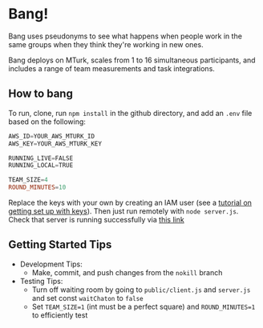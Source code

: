 # Bang!

Bang uses pseudonyms to see what happens when people work in the same groups when they think they're working in new ones.

Bang deploys on MTurk, scales from 1 to 16 simultaneous participants, and includes a range of team measurements and task integrations.

## How to bang

To run, clone, run `npm install` in the github directory, and add an `.env` file based on the following:

```PowerShell
AWS_ID=YOUR_AWS_MTURK_ID
AWS_KEY=YOUR_AWS_MTURK_KEY

RUNNING_LIVE=FALSE
RUNNING_LOCAL=TRUE

TEAM_SIZE=4
ROUND_MINUTES=10
```

Replace the keys with your own by creating an IAM user (see a [tutorial on getting set up with keys](https://glitch.com/edit/#!/mturk)). Then just run remotely with `node server.js`. Check that server is running successfully via [this link](http://127.0.0.1:3000/?assignmentId=3K4J6M3CXF8DU3JZ8XUVEMJHFWEAGV&hitId=3TRB893CSJPTPHN7BSD9FBMB45DG72&workerId=A19MTSLG2OYDLZ&turkSubmitTo=https%3A%2F%2Fworkersandbox.mturk.com)

## Getting Started Tips

- Development Tips:
  - Make, commit, and push changes from the `nokill` branch
- Testing Tips:
  - Turn off waiting room by going to `public/client.js` and `server.js` and set const `waitChaton` to `false`
  - Set `TEAM_SIZE=1` (int must be a perfect square) and `ROUND_MINUTES=1` to efficiently test
